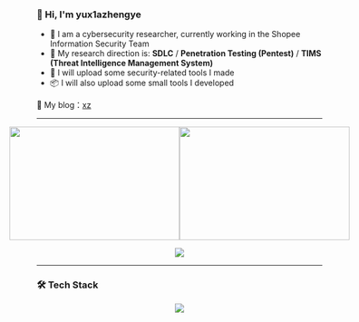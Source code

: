 ### 👋 Hi, I'm yux1azhengye

- 💼 I am a cybersecurity researcher, currently working in the Shopee Information Security Team  
- 🧠 My research direction is: **SDLC** / **Penetration Testing (Pentest)** / **TIMS (Threat Intelligence Management System)**  
- 🚀 I will upload some security-related tools I made  
- 📦 I will also upload some small tools I developed  

🔗 My blog：[xz](https://xz.aliyun.com/users/93506/news)

---

<p align="center">
  <div style="display: flex; justify-content: center; gap: 0; align-items: flex-start;">
    <img src="https://github-readme-stats.vercel.app/api?username=yux1azhengye&show_icons=true&theme=radical&card_width=1600" style="height: 200px; object-fit: cover; margin: 0; width: 300px;" />
    <img src="https://github-readme-stats.vercel.app/api/top-langs/?username=yux1azhengye&layout=compact&theme=radical&card_width=400" style="height: 200px; object-fit: cover; margin: 0; width: 300px;" />
  </div>
</p>
<p align="center">
  <img src="https://github-profile-trophy.vercel.app/?username=yux1azhengye&theme=radical&no-frame=true&no-bg=true&margin-w=10" />
</p>

---

### 🛠️ Tech Stack

<p align="center">
  <img src="https://skillicons.dev/icons?i=vscode,markdown,html,css,js,bootstrap,ts,cpp,java,py,idea,go,redis,mysql,mongodb,vue,nodejs,linux,docker,github,git,bash,raspberrypi,gitlab,windows,wordpress,stackoverflow,twitter" />
</p>
